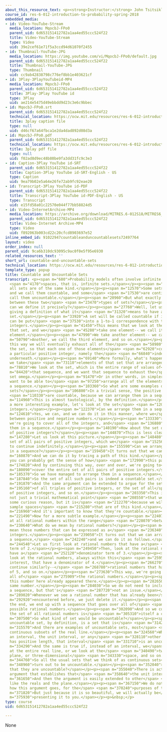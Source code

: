 ```yaml
---
about_this_resource_text: <p><strong>Instructor:</strong> John Tsitsiklis</p>
course_id: res-6-012-introduction-to-probability-spring-2018
embedded_media:
- id: Video-YouTube-Stream
  media_location: MqocbJ-FPo0
  parent_uid: 6d653151412782a1aa4ed55ccc524f22
  title: Video-YouTube-Stream
  type: Video
  uid: 39e2cef61e71f5a3ccd94d61070f2455
- id: Thumbnail-YouTube-JPG
  media_location: https://img.youtube.com/vi/MqocbJ-FPo0/default.jpg
  parent_uid: 6d653151412782a1aa4ed55ccc524f22
  title: Thumbnail-YouTube-JPG
  type: Thumbnail
  uid: cc9ab42838798c776ef8bb1e403621cf
- id: 3Play-3PlayYouTubeid-MP4
  media_location: MqocbJ-FPo0
  parent_uid: 6d653151412782a1aa4ed55ccc524f22
  title: 3Play-3Play YouTube id
  type: 3Play
  uid: ae214e5475d49ebbdd9d23c3e6c9bbec
- id: MqocbJ-FPo0.srt
  parent_uid: 6d653151412782a1aa4ed55ccc524f22
  technical_location: https://ocw.mit.edu/resources/res-6-012-introduction-to-probability-spring-2018/part-i-the-fundamentals/countable-and-uncountable-sets/MqocbJ-FPo0.srt
  title: 3play caption file
  type: null
  uid: d46cf67a64fbca1e2da4dad892d08d3a
- id: MqocbJ-FPo0.pdf
  parent_uid: 6d653151412782a1aa4ed55ccc524f22
  technical_location: https://ocw.mit.edu/resources/res-6-012-introduction-to-probability-spring-2018/part-i-the-fundamentals/countable-and-uncountable-sets/MqocbJ-FPo0.pdf
  title: 3play pdf file
  type: null
  uid: f02ad8d9ec48b80be9fa3dd31fc9c3e3
- id: Caption-3Play YouTube id-SRT
  parent_uid: 6d653151412782a1aa4ed55ccc524f22
  title: Caption-3Play YouTube id-SRT-English - US
  type: Caption
  uid: 9ea79b02e5a64e26fe72ab9fc92eae20
- id: Transcript-3Play YouTube id-PDF
  parent_uid: 6d653151412782a1aa4ed55ccc524f22
  title: Transcript-3Play YouTube id-PDF-English - US
  type: Transcript
  uid: e15fd58a01c22570e044f77bb58824d5
- id: Video-InternetArchive-MP4
  media_location: https://archive.org/download/MITRES.6-012S18/MITRES6_012S18_S01-08_300k.mp4
  parent_uid: 6d653151412782a1aa4ed55ccc524f22
  title: Video-Internet Archive-MP4
  type: Video
  uid: f892063b003cd22c20cfcd8903697e52
inline_embed_id: 91022947countableanduncountablesets72497764
layout: video
order_index: null
parent_uid: 9ca6b310dc93095c9ac0f0e5f95e6930
related_resources_text: ''
short_url: countable-and-uncountable-sets
technical_location: https://ocw.mit.edu/resources/res-6-012-introduction-to-probability-spring-2018/part-i-the-fundamentals/countable-and-uncountable-sets
template_type: popup
title: Countable and Uncountable Sets
transcript: <p><span m="680">Probability models often involve infinite sample</span>
  <span m="4170">spaces, that is, infinite sets.</span></p><p><span m="8780">But not
  all sets are of the same kind.</span></p><p><span m="12570">Some sets are discrete
  and we call them countable, and some</span> <span m="17530">are continuous and we
  call them uncountable.</span></p><p><span m="20960">But what exactly is the difference
  between these two</span> <span m="23470">types of sets?</span></p><p><span m="24860">How
  can we define it precisely?</span></p><p><span m="27760">Well, let us start by first
  giving a definition of what it</span> <span m="31320">means to have a countable
  set.</span></p><p><span m="33920">A set will be called countable if its elements
  can be put</span> <span m="37530">into a 1-to-1 correspondence with the positive
  integers.</span></p><p><span m="41450">This means that we look at the elements of
  that set, and we</span> <span m="45280">take one element-- we call it the first
  element.</span></p><p><span m="47990">We take another element-- we call it the second.</span></p><p><span
  m="50790">Another, we call the third element, and so on.</span></p><p><span m="54090">And
  this way we will eventually exhaust all of the</span> <span m="58980">elements of
  the set, so that each one of those elements</span> <span m="62920">corresponds to
  a particular positive integer, namely the</span> <span m="66840">index that appears
  underneath.</span></p><p><span m="69140">More formally, what's happening is that
  we take</span> <span m="73110">elements of that set that are arranged in a sequence.</span></p><p><span
  m="78810">We look at the set, which is the entire range of values of</span> <span
  m="84420">that sequence, and we want that sequence to exhaust the</span> <span m="88580">entire
  set omega.</span></p><p><span m="91470">Or in other words, in simpler terms, we
  want to be able to</span> <span m="97250">arrange all of the elements of omega in
  a sequence.</span></p><p><span m="103360">So what are some examples of countable
  sets?</span></p><p><span m="106800">In a trivial sense, the positive integers themselves</span>
  <span m="110330">are countable, because we can arrange them in a sequence.</span></p><p><span
  m="114960">This is almost tautological, by the definition.</span></p><p><span m="118110">For
  a more interesting example, let's look at the set</span> <span m="120820">of all
  integers.</span></p><p><span m="122370">Can we arrange them in a sequence?</span></p><p><span
  m="124610">Yes, we can, and we can do it in this manner, where we</span> <span m="129669">alternate
  between positive and negative numbers.</span></p><p><span m="133330">And this way,
  we're going to cover all of the integers, and</span> <span m="136880">we have arranged
  them in a sequence.</span></p><p><span m="140190">How about the set of all pairs
  of positive integers?</span></p><p><span m="144870">This is less clear.</span></p><p><span
  m="147280">Let us look at this picture.</span></p><p><span m="148480">This is the
  set of all pairs of positive integers, which we</span> <span m="152560">understand
  to continue indefinitely.</span></p><p><span m="155590">Can we arrange this sets
  in a sequence?</span></p><p><span m="159450">It turns out that we can.</span></p><p><span
  m="160870">And we can do it by tracing a path of this kind.</span></p><p><span m="170130">So
  you can probably get the sense of how</span> <span m="172990">this path is going.</span></p><p><span
  m="174820">And by continuing this way, over and over, we're going to</span> <span
  m="180090">cover the entire set of all pairs of positive integers.</span></p><p><span
  m="185370">So we have managed to arrange them in a sequence.</span></p><p><span
  m="187840">So the set of all such pairs is indeed a countable set.</span></p><p><span
  m="191870">And the same argument can be extended to argue for the set</span> <span
  m="195160">of all triples of positive integers, or the set of all</span> <span m="199816">quadruples
  of positive integers, and so on.</span></p><p><span m="203350">This is actually
  not just a trivial mathematical point</span> <span m="208550">that we discuss for
  some curious reason, but it is</span> <span m="212270">because we will often have
  sample spaces</span> <span m="215280">that are of this kind.</span></p><p><span
  m="216960">And it's important to know that they're countable.</span></p><p><span
  m="221490">Now for a more subtle example.</span></p><p><span m="224079">Let us look
  at all rational numbers within the range</span> <span m="228070">between 0 and 1.</span></p><p><span
  m="230640">What do we mean by rational numbers?</span></p><p><span m="233140">We
  mean those numbers that can be expressed as a</span> <span m="236340">ratio of two
  integers.</span></p><p><span m="239050">It turns out that we can arrange them in
  a sequence,</span> <span m="242240">and we can do it as follows.</span></p><p><span
  m="244540">Let us first look at rational numbers that have a</span> <span m="247050">denominator
  term of 2.</span></p><p><span m="249450">Then, look at the rational numbers that
  have a</span> <span m="252120">denominator term of 3.</span></p><p><span m="256140">Then,
  look at the rational numbers, always within this</span> <span m="259500">range of
  interest, that have a denominator of 4.</span></p><p><span m="266270">And then we
  continue similarly--</span> <span m="268780">rational numbers that have a denominator
  of 5, and so on.</span></p><p><span m="273630">This way, we're going to exhaust
  all of</span> <span m="275909">the rational numbers.</span></p><p><span m="277710">Actually,
  this number here already appeared there.</span></p><p><span m="282650">It's the
  same number.</span></p><p><span m="284030">So we do not need to include this in
  a sequence, but that's</span> <span m="287720">not an issue.</span></p><p><span
  m="289020">Whenever we see a rational number that has already been</span> <span
  m="292920">encountered before, we just delete it.</span></p><p><span m="296060">In
  the end, we end up with a sequence that goes over all of</span> <span m="300480">the
  possible rational numbers.</span></p><p><span m="302090">And so we conclude that
  the set of all rational numbers is</span> <span m="305310">itself a countable set.</span></p><p><span
  m="307500">So what kind of set would be uncountable?</span></p><p><span m="311350">An
  uncountable set, by definition, is a set that is</span> <span m="314240">not countable.</span></p><p><span
  m="315570">And there are examples of uncountable sets, most</span> <span m="319480">prominent,
  continuous subsets of the real line.</span></p><p><span m="324560">Whenever we have
  an interval, the unit interval, or any</span> <span m="328110">other interval that
  has positive length, that interval</span> <span m="331710">is an uncountable set.</span></p><p><span
  m="334290">And the same is true if, instead of an interval, we</span> <span m="337370">look
  at the entire real line, or we look at the</span> <span m="340490">two-dimensional
  plane, or three-dimensional</span> <span m="343330">space, and so on.</span></p><p><span
  m="344760">So all the usual sets that we think of as continuous sets</span> <span
  m="348960">turn out to be uncountable.</span></p><p><span m="352040">How do we know
  that they are uncountable?</span></p><p><span m="355040">There is actually a brilliant
  argument that establishes that</span> <span m="358640">the unit interval is uncountable.</span></p><p><span
  m="361650">And then the argument is easily extended to other</span> <span m="364360">cases,
  like the reals and the plane.</span></p><p><span m="367150">We do not need to know
  how this argument goes, for the</span> <span m="370240">purposes of this course.</span></p><p><span
  m="371820">But just because it is so beautiful, we will actually be</span> <span
  m="375930">presenting it to you.</span></p><p>&nbsp;</p>
type: course
uid: 6d653151412782a1aa4ed55ccc524f22

---
```

None